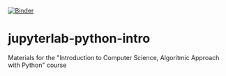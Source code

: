 [![Binder](https://mybinder.org/badge_logo.svg)](https://mybinder.org/v2/gh/alperyilmaz/jupyterlab-python-intro/master?urlpath=lab/tree/index.ipynb)

# jupyterlab-python-intro

Materials for the "Introduction to Computer Science, Algoritmic Approach with Python" course

